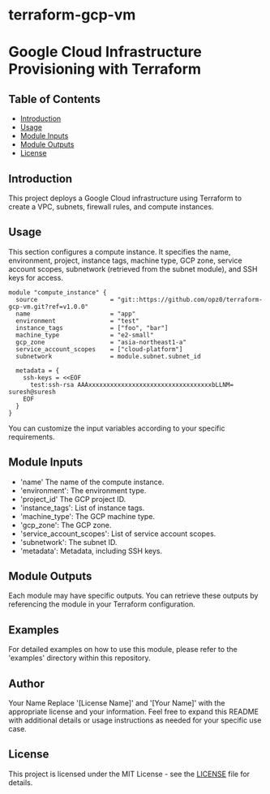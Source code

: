 # terraform-gcp-vm
# Google Cloud Infrastructure Provisioning with Terraform
## Table of Contents

- [Introduction](#introduction)
- [Usage](#usage)
- [Module Inputs](#module-inputs)
- [Module Outputs](#module-outputs)
- [License](#license)

## Introduction
This project deploys a Google Cloud infrastructure using Terraform to create a VPC, subnets, firewall rules, and compute instances.

## Usage
This section configures a compute instance. It specifies the name, environment, project, instance tags, machine type, GCP zone, service account scopes, subnetwork (retrieved from the subnet module), and SSH keys for access.

```hcl
module "compute_instance" {
  source                    = "git::https://github.com/opz0/terraform-gcp-vm.git?ref=v1.0.0"
  name                      = "app"
  environment               = "test"
  instance_tags             = ["foo", "bar"]
  machine_type              = "e2-small"
  gcp_zone                  = "asia-northeast1-a"
  service_account_scopes    = ["cloud-platform"]
  subnetwork                = module.subnet.subnet_id

  metadata = {
    ssh-keys = <<EOF
      test:ssh-rsa AAAxxxxxxxxxxxxxxxxxxxxxxxxxxxxxxxxxxbLLNM= suresh@suresh
    EOF
  }
}
```
You can customize the input variables according to your specific requirements.

## Module Inputs

- 'name' The name of the compute instance.
- 'environment': The environment type.
- 'project_id' The GCP project ID.
- 'instance_tags': List of instance tags.
- 'machine_type': The GCP machine type.
- 'gcp_zone': The GCP zone.
- 'service_account_scopes': List of service account scopes.
- 'subnetwork': The subnet ID.
- 'metadata': Metadata, including SSH keys.

## Module Outputs
Each module may have specific outputs. You can retrieve these outputs by referencing the module in your Terraform configuration.

## Examples
For detailed examples on how to use this module, please refer to the 'examples' directory within this repository.

## Author
Your Name Replace '[License Name]' and '[Your Name]' with the appropriate license and your information. Feel free to expand this README with additional details or usage instructions as needed for your specific use case.

## License
This project is licensed under the MIT License - see the [LICENSE](https://github.com/opz0/terraform-gcp-vm/blob/master/LICENSE) file for details.
